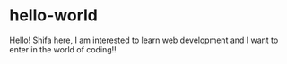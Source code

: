 # hello-world
Hello!
Shifa here, I am interested to learn web development and I want to enter in the world of coding!!
